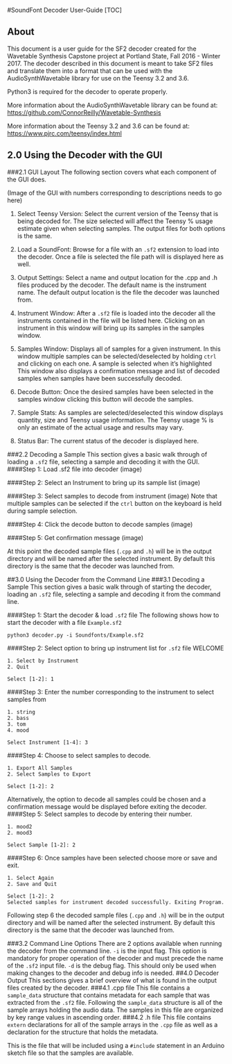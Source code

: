 #SoundFont Decoder User-Guide
[TOC]
## About
This document is a user guide for the SF2 decoder created for the Wavetable Synthesis Capstone project at Portland State, Fall 2016 - Winter 2017. The decoder described in this document is meant to take SF2 files and translate them into a format that can be used with the AudioSynthWavetable library for use on the Teensy 3.2 and 3.6.

Python3 is required for the decoder to operate properly.

More information about the AudioSynthWavetable library can be found at:
https://github.com/ConnorReilly/Wavetable-Synthesis

More information about the Teensy 3.2 and 3.6 can be found at:
https://www.pjrc.com/teensy/index.html

## 2.0 Using the Decoder with the GUI
###2.1 GUI Layout
The following section covers what each component of the GUI does.

(Image of the GUI with numbers corresponding to descriptions needs to go here)

1. Select Teensy Version: Select the current version of the Teensy that is being decoded for. The size selected will affect the Teensy % usage estimate given when selecting samples. The output files for both options is the same.

2. Load a SoundFont: Browse for a file with an `.sf2` extension to load into the decoder. Once a file is selected the file path will is displayed here as well.

3. Output Settings: Select a name and output location for the .cpp and .h files produced by the decoder. The default name is the instrument name. The default output location is the file the decoder was launched from.

4. Instrument Window: After a `.sf2` file is loaded into the decoder all the instruments contained in the file will be listed here. Clicking on an instrument in this window will bring up its samples in the samples window.

5. Samples Window: Displays all of samples for a given instrument. In this window multiple samples can be selected/deselected by holding `ctrl` and clicking on each one. A sample is selected when it’s highlighted
This window also displays a confirmation message and list of decoded samples when samples have been successfully decoded.

6. Decode Button: Once the desired samples have been selected in the samples window clicking this button will decode the samples.

7. Sample Stats: As samples are selected/deselected this window displays quantity, size and Teensy usage information. The Teensy usage % is only an estimate of the actual usage and results may vary.

8. Status Bar: The current status of the decoder is displayed here.

###2.2 Decoding a Sample
This section gives a basic walk through of loading a `.sf2` file, selecting a sample and decoding it with the GUI.
####Step 1: Load .sf2 file into decoder
(image)

####Step 2: Select an Instrument to bring up its sample list
(image)

####Step 3: Select samples to decode from instrument
(image)
Note that multiple samples can be selected if the `ctrl` button on the keyboard is held during sample selection.

####Step 4: Click the decode button to decode samples
(image)

####Step 5: Get confirmation message
(image)

At this point the decoded sample files (`.cpp` and `.h`) will be in the output directory and will be named after the selected instrument. By default this directory is the same that the decoder was launched from.

##3.0 Using the Decoder from the Command Line
###3.1 Decoding a Sample
This section gives a basic walk through of starting the decoder, loading an `.sf2` file, selecting a sample and decoding it from the command line.

####Step 1: Start the decoder & load `.sf2` file
The following shows how to start the decoder with a file `Example.sf2`
    
    python3 decoder.py -i Soundfonts/Example.sf2
####Step 2: Select option to bring up instrument list for `.sf2` file
           WELCOME  
    
    1. Select by Instrument
    2. Quit
    
    Select [1-2]: 1
####Step 3: Enter the number corresponding to the instrument to select samples from

    1. string
    2. bass
    3. tom
    4. mood
    
    Select Instrument [1-4]: 3


####Step 4: Choose to select samples to decode.

    1. Export All Samples
    2. Select Samples to Export
    
    Select [1-2]: 2

Alternatively, the option to decode all samples could be chosen and a confirmation message would be displayed before exiting the decoder.
####Step 5: Select samples to decode by entering their number.

    1. mood2
    2. mood3

    Select Sample [1-2]: 2

####Step 6: Once samples have been selected choose more or save and exit.

    1. Select Again
    2. Save and Quit
    
    Select [1-2]: 2
    Selected samples for instrument decoded successfully. Exiting Program.


Following step 6 the decoded sample files (`.cpp` and `.h`) will be in the output directory and will be named after the selected instrument. By default this directory is the same that the decoder was launched from.

###3.2 Command Line Options
There are 2 options available when running the decoder from the command line.
`-i` is the input flag. This option is mandatory for proper operation of the decoder and must precede the name of the `.sf2` input file.
`-d` is the debug flag. This should only be used when making changes to the decoder and debug info is needed.
##4.0 Decoder Output
This sections gives a brief overview of what is found in the output files created by the decoder.
###4.1 .cpp file
This file contains a `sample_data` structure that contains metadata for each sample that was extracted from the `.sf2` file. Following the `sample_data` structure is all of the sample arrays holding the audio data. The samples in this file are organized by key range values in ascending order.
###4.2 .h file
This file contains `extern` declarations for all of the sample arrays in the `.cpp` file as well as a declaration for the structure that holds the metadata.

This is the file that will be included using a `#include` statement in an Arduino sketch file so that the samples are available.
